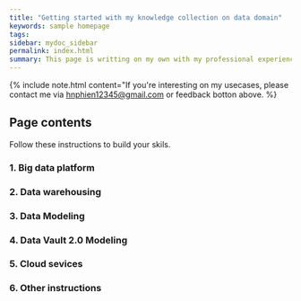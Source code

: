 ```yaml
---
title: "Getting started with my knowledge collection on data domain"
keywords: sample homepage
tags: 
sidebar: mydoc_sidebar
permalink: index.html
summary: This page is writting on my own with my professional experience. Some of them is referenced from multiple of sources, it will be noted.
---
```


{% include note.html content="If you're interesting on my usecases, please contact me via hnphien12345@gmail.com or feedback botton above. %}

## Page contents

Follow these instructions to build your skils.

### 1. Big data platform

### 2. Data warehousing

### 3. Data Modeling

### 4. Data Vault 2.0 Modeling

### 5. Cloud sevices

### 6. Other instructions

